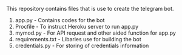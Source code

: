 This repository contains files that is use to create the telegram bot.

1. app.py - Contains codes for the bot 
2. Procfile - To instruct Heroku server to run app.py
3. mymod.py - For API request and other aided function for app.py
4. requirements.txt - Libaries use for building the bot
5. credentials.py - For storing of credentials information 

